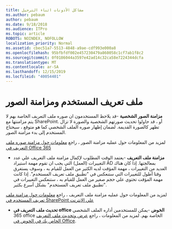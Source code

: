 ```yaml
---
title: مشاكل الأذونات اثناء الترحيل
ms.author: pebaum
author: pebaum
ms.date: 9/18/2018
ms.audience: ITPro
ms.topic: article
ROBOTS: NOINDEX, NOFOLLOW
localization_priority: Normal
ms.assetid: cbec51a7-5513-4848-a9ae-cdf993e000a8
ms.openlocfilehash: 95bfbfdf002e457230479a860058c1cf7ab1f8c2
ms.sourcegitcommit: 0f0186044a3597e42ad14c32ca58e7224344dcfa
ms.translationtype: MT
ms.contentlocale: ar-SA
ms.lasthandoff: 12/15/2019
ms.locfileid: "40054401"
---
```

# <a name="user-profile-and-photo-synchronization"></a>ملف تعريف المستخدم ومزامنة الصور

 **مزامنة الصور الشخصية** -قد يلاحظ المستخدمون ان صوره ملف التعريف الخاصة بهم لا يتم مزامنتها مع SharePoint. أو ، قد حاولوا تحديث صورتهم الشخصية والصورة لا تزال تظهر كالصورة القديمة. لضمان إظهار صوره الملف الشخصي كما هو متوقع ، سيحتاج المستخدم إلى بدء مزامنة الصور. 
  
لمزيد من المعلومات حول عمليه مزامنة الصور ، راجع [معلومات حول مزامنة صوره ملف التعريف في Office 365](https://go.microsoft.com/fwlink/?linkid=2022634)
  
- **مزامنة ملف التعريف** -يعتمد الوقت المطلوب لإكمال مزامنة ملف التعريف علي عدد التغييرات (العمل) التي يجب ان تقوم مهمة استيراد AD بمعالجتها. إذا كان هناك العديد من التغييرات ، مهمة المؤقت لديه الكثير من العمل للقيام به ، وسوف يستغرق وقتا أطول للتغييرات التي ستنعكس في "تطبيق ملف تعريف المستخدم". إذا كانت مهمة المؤقت تحتوي علي حجم صغير من العمل للقيام به ، ستنعكس التغييرات في "تطبيق ملف تعريف المستخدم" بشكل أسرع بكثير. 
  
لمزيد من المعلومات حول عمليه مزامنة ملف التعريف ، راجع [معلومات حول مزامنة ملف تعريف المستخدم في SharePoint علي الإنترنت](https://go.microsoft.com/fwlink/?linkid=2022639)
    
- **تحديث ملف التعريف في office الخوض** -يمكن للمستخدمين أداره الملف الشخصي 365 office الخاصة بهم. لمزيد من المعلومات ، راجع [عرض وتحديث ملف التعريف الخاص بك في الخوض في Office](https://support.office.com/article/View-and-update-your-profile-in-Office-Delve-4e84343b-eedf-45a1-aeb9-8627ccca14ba).
    

